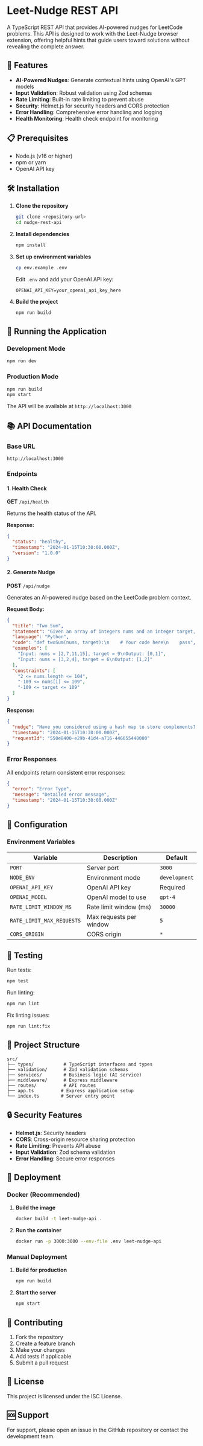 # Leet-Nudge REST API

A TypeScript REST API that provides AI-powered nudges for LeetCode problems. This API is designed to work with the Leet-Nudge browser extension, offering helpful hints that guide users toward solutions without revealing the complete answer.

## 🚀 Features

- **AI-Powered Nudges**: Generate contextual hints using OpenAI's GPT models
- **Input Validation**: Robust validation using Zod schemas
- **Rate Limiting**: Built-in rate limiting to prevent abuse
- **Security**: Helmet.js for security headers and CORS protection
- **Error Handling**: Comprehensive error handling and logging
- **Health Monitoring**: Health check endpoint for monitoring

## 📋 Prerequisites

- Node.js (v16 or higher)
- npm or yarn
- OpenAI API key

## 🛠️ Installation

1. **Clone the repository**
   ```bash
   git clone <repository-url>
   cd nudge-rest-api
   ```

2. **Install dependencies**
   ```bash
   npm install
   ```

3. **Set up environment variables**
   ```bash
   cp env.example .env
   ```
   
   Edit `.env` and add your OpenAI API key:
   ```env
   OPENAI_API_KEY=your_openai_api_key_here
   ```

4. **Build the project**
   ```bash
   npm run build
   ```

## 🚀 Running the Application

### Development Mode
```bash
npm run dev
```

### Production Mode
```bash
npm run build
npm start
```

The API will be available at `http://localhost:3000`

## 📚 API Documentation

### Base URL
```
http://localhost:3000
```

### Endpoints

#### 1. Health Check
**GET** `/api/health`

Returns the health status of the API.

**Response:**
```json
{
  "status": "healthy",
  "timestamp": "2024-01-15T10:30:00.000Z",
  "version": "1.0.0"
}
```

#### 2. Generate Nudge
**POST** `/api/nudge`

Generates an AI-powered nudge based on the LeetCode problem context.

**Request Body:**
```json
{
  "title": "Two Sum",
  "statement": "Given an array of integers nums and an integer target, return indices of the two numbers such that they add up to target.",
  "language": "Python",
  "code": "def twoSum(nums, target):\n    # Your code here\n    pass",
  "examples": [
    "Input: nums = [2,7,11,15], target = 9\nOutput: [0,1]",
    "Input: nums = [3,2,4], target = 6\nOutput: [1,2]"
  ],
  "constraints": [
    "2 <= nums.length <= 104",
    "-109 <= nums[i] <= 109",
    "-109 <= target <= 109"
  ]
}
```

**Response:**
```json
{
  "nudge": "Have you considered using a hash map to store complements? This could help you find pairs in O(n) time.",
  "timestamp": "2024-01-15T10:30:00.000Z",
  "requestId": "550e8400-e29b-41d4-a716-446655440000"
}
```

### Error Responses

All endpoints return consistent error responses:

```json
{
  "error": "Error Type",
  "message": "Detailed error message",
  "timestamp": "2024-01-15T10:30:00.000Z"
}
```

## 🔧 Configuration

### Environment Variables

| Variable | Description | Default |
|----------|-------------|---------|
| `PORT` | Server port | `3000` |
| `NODE_ENV` | Environment mode | `development` |
| `OPENAI_API_KEY` | OpenAI API key | Required |
| `OPENAI_MODEL` | OpenAI model to use | `gpt-4` |
| `RATE_LIMIT_WINDOW_MS` | Rate limit window (ms) | `30000` |
| `RATE_LIMIT_MAX_REQUESTS` | Max requests per window | `5` |
| `CORS_ORIGIN` | CORS origin | `*` |

## 🧪 Testing

Run tests:
```bash
npm test
```

Run linting:
```bash
npm run lint
```

Fix linting issues:
```bash
npm run lint:fix
```

## 📁 Project Structure

```
src/
├── types/           # TypeScript interfaces and types
├── validation/      # Zod validation schemas
├── services/        # Business logic (AI service)
├── middleware/      # Express middleware
├── routes/          # API routes
├── app.ts          # Express application setup
└── index.ts        # Server entry point
```

## 🔒 Security Features

- **Helmet.js**: Security headers
- **CORS**: Cross-origin resource sharing protection
- **Rate Limiting**: Prevents API abuse
- **Input Validation**: Zod schema validation
- **Error Handling**: Secure error responses

## 🚀 Deployment

### Docker (Recommended)

1. **Build the image**
   ```bash
   docker build -t leet-nudge-api .
   ```

2. **Run the container**
   ```bash
   docker run -p 3000:3000 --env-file .env leet-nudge-api
   ```

### Manual Deployment

1. **Build for production**
   ```bash
   npm run build
   ```

2. **Start the server**
   ```bash
   npm start
   ```

## 🤝 Contributing

1. Fork the repository
2. Create a feature branch
3. Make your changes
4. Add tests if applicable
5. Submit a pull request

## 📄 License

This project is licensed under the ISC License.

## 🆘 Support

For support, please open an issue in the GitHub repository or contact the development team. 